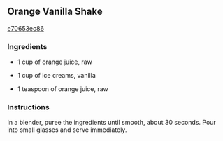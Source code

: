 ## Orange Vanilla Shake

[e70653ec86](http://www.epicurious.com/recipes/food/views/orange-vanilla-shake-377244)

### Ingredients

 - 1 cup of orange juice, raw

 - 1 cup of ice creams, vanilla

 - 1 teaspoon of orange juice, raw

### Instructions

In a blender, puree the ingredients until smooth, about 30 seconds. Pour into small glasses and serve immediately.